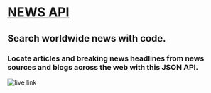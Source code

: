 # <a href="https://newsapi.org/" target="_blank">NEWS API</a>

## Search worldwide news with code.

### Locate articles and breaking news headlines from news sources and blogs across the web with this JSON API.

![live link](https://news-api-kohl.vercel.app/)
